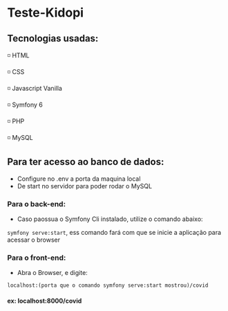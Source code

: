 # Teste-Kidopi

## Tecnologias usadas: 

:white_medium_small_square: HTML

:white_medium_small_square: CSS

:white_medium_small_square: Javascript Vanilla

:white_medium_small_square: Symfony 6

:white_medium_small_square: PHP

:white_medium_small_square: MySQL

## Para ter acesso ao banco de dados:

- Configure no .env a porta da maquina local
- De start no servidor para poder rodar o MySQL

### Para o back-end:

- Caso paossua o Symfony Cli instalado, utilize o comando abaixo:

``` symfony serve:start ```, ess comando fará com que se inicie a aplicação para acessar o browser

### Para o front-end:

- Abra o Browser, e digite:

```localhost:(porta que o comando symfony serve:start mostrou)/covid ```

#### ex: localhost:8000/covid






